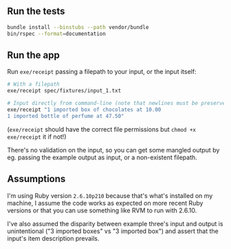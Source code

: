 ## Run the tests
```sh
bundle install --binstubs --path vendor/bundle
bin/rspec --format=documentation
```

## Run the app
Run `exe/receipt` passing a filepath to your input, or the input itself:
```sh
# With a filepath
exe/receipt spec/fixtures/input_1.txt

# Input directly from command-line (note that newlines must be preserved)
exe/receipt "1 imported box of chocolates at 10.00                 
1 imported bottle of perfume at 47.50"
```
(`exe/receipt` should have the correct file permissions but `chmod +x exe/receipt` it if not!)

There's no validation on the input, so you can get some mangled output by eg. passing the example output as input, or a non-existent filepath.

## Assumptions

I'm using Ruby version `2.6.10p210` because that's what's installed on my machine, I assume the code works as expected on more recent Ruby versions or that you can use something like RVM to run with 2.6.10.

I've also assumed the disparity between example three's input and output is unintentional ("3 imported boxes" vs "3 imported box") and assert that the input's item description prevails.
